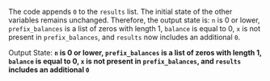 The code appends `0` to the `results` list. The initial state of the other variables remains unchanged. Therefore, the output state is: `n` is 0 or lower, `prefix_balances` is a list of zeros with length 1, `balance` is equal to 0, `x` is not present in `prefix_balances`, and `results` now includes an additional `0`.

Output State: **`n` is 0 or lower, `prefix_balances` is a list of zeros with length 1, `balance` is equal to 0, `x` is not present in `prefix_balances`, and `results` includes an additional `0`**